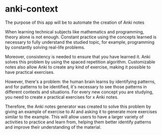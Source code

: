 # anki-context
The purpose of this app will be to automate the creation of Anki notes

When learning technical subjects like mathematics and programming, theory alone is not enough. 
Constant practice using the concepts learned is necessary to fully understand the studied topic, 
for example, programming by constantly solving real-life problems.

Moreover, consistency is needed to ensure that you have learned it. 
Anki solves this problem by using the spaced repetition algorithm. Customizable notes also allow Anki to create any kind of exercise, 
making it possible to have practical exercises.

However, there's a problem: the human brain learns by identifying patterns, and for patterns to be identified, 
it's necessary to see those patterns in different contexts and situations. For every new concept you are studying, 
you need to create x practical exercises for x Anki notes.

Therefore, the Anki notes generator was created to solve this problem by giving an example of exercise to AI and asking 
it to generate more exercises similar to the example. This will allow users to have a larger variety of activities to practice and learn from, 
helping them better identify patterns and improve their understanding of the material.
